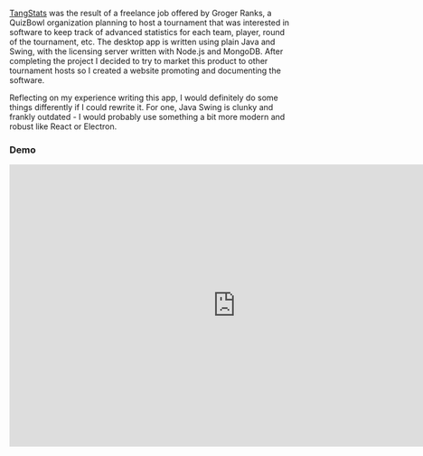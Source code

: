 [TangStats](https://gemeln.github.io/TangStats) was the result of a freelance job offered by Groger Ranks, a QuizBowl organization planning to host a tournament that was interested in software to keep track of advanced statistics for each team, player, round of the tournament, etc. The desktop app is written using plain Java and Swing, with the licensing server written with Node.js and MongoDB. After completing the project I decided to try to market this product to other tournament hosts so I created a website promoting and documenting the software.

Reflecting on my experience writing this app, I would definitely do some things differently if I could rewrite it. For one, Java Swing is clunky and frankly outdated - I would probably use something a bit more modern and robust like React or Electron. 

### Demo
<iframe width="800" height="500" src="https://www.youtube.com/embed/WBbftg8zg1w" frameborder="0" allow="accelerometer; autoplay; encrypted-media; gyroscope; picture-in-picture" allowfullscreen></iframe>
